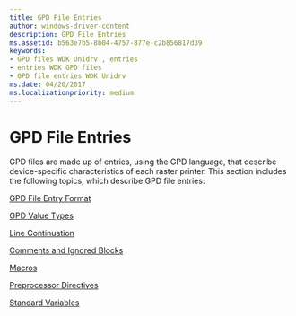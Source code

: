 ```yaml
---
title: GPD File Entries
author: windows-driver-content
description: GPD File Entries
ms.assetid: b563e7b5-8b04-4757-877e-c2b856817d39
keywords:
- GPD files WDK Unidrv , entries
- entries WDK GPD files
- GPD file entries WDK Unidrv
ms.date: 04/20/2017
ms.localizationpriority: medium
---
```


# GPD File Entries





GPD files are made up of entries, using the GPD language, that describe device-specific characteristics of each raster printer. This section includes the following topics, which describe GPD file entries:

[GPD File Entry Format](gpd-file-entry-format.md)

[GPD Value Types](gpd-value-types.md)

[Line Continuation](line-continuation.md)

[Comments and Ignored Blocks](comments-and-ignored-blocks.md)

[Macros](macros.md)

[Preprocessor Directives](preprocessor-directives.md)

[Standard Variables](standard-variables.md)

 

 




